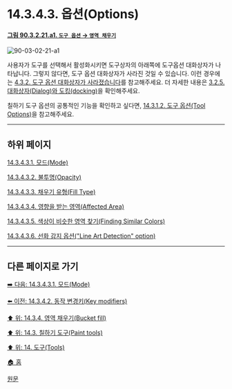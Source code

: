 # 14.3.4.3. 옵션(Options)

<a id="90-03-02-21-a1"></a>

#### [그림 90.3.2.21.a1. `도구 옵션` → `영역 채우기`](./90-03-02-21-bucket_fill.md#90-03-02-21-a1)
![90-03-02-21-a1](https://github.com/wonder13662/gimp/assets/15767104/3b83bc10-b637-4370-b9e5-e7ca4ffc882a)

사용자가 도구를 선택해서 활성화시키면 도구상자의 아래쪽에 도구옵션 대화상자가 나타납니다. 그렇지 않다면, 도구 옵션 대화상자가 사라진 것일 수 있습니다. 이런 경우에는 [4.3.2. 도구 옵션 대화상자가 사라졌습니다](./04-03-02-tool-options-dialog-is-missing.md)를 참고해주세요. 더 자세한 내용은 [3.2.5. 대화상자(Dialog)와 도킹(docking)](./03-02-05-00-dialogs-and-docking.md)을 확인해주세요.

칠하기 도구 옵션의 공통적인 기능을 확인하고 싶다면, [14.3.1.2. 도구 옵션(Tool Options)](./14-03-01-02-00-tool_options.md)을 참고해주세요.

***

## 하위 페이지

[14.3.4.3.1. 모드(Mode)](./14-03-04-03-01-mode.md)

[14.3.4.3.2. 불투명(Opacity)](./14-03-04-03-02-opacity.md)

[14.3.4.3.3. 채우기 유형(Fill Type)](./14-03-04-03-03-fill_type.md)

[14.3.4.3.4. 영향을 받는 영역(Affected Area)](./14-03-04-03-04-00-affected_area.md)

[14.3.4.3.5. 색상이 비슷한 영역 찾기(Finding Similar Colors)](./14-03-04-03-05-finding_similar_colors.md)

[14.3.4.3.6. 선화 감지 옵션("Line Art Detection" option)](./14-03-04-03-06-line_art_detection_options.md)

***

## 다른 페이지로 가기

[➡️ 다음: 14.3.4.3.1. 모드(Mode)](./14-03-04-03-01-mode.md)

[⬅️ 이전: 14.3.4.2. 동작 변경키(Key modifiers)](./14-03-04-02-key_modifiers.md)

[⬆️ 위: 14.3.4. 영역 채우기(Bucket fill)](./14-03-04-00-bucket_fill.md)

[⬆️ 위: 14.3. 칠하기 도구(Paint tools)](./14-03-00-paint_tools.md)

[⬆️ 위: 14. 도구(Tools)](./14-00-tools.md)

[🏠 홈](./00-home.md)

[원문](https://docs.gimp.org/2.10/ko/gimp-tool-bucket-fill.html#idm12556)

